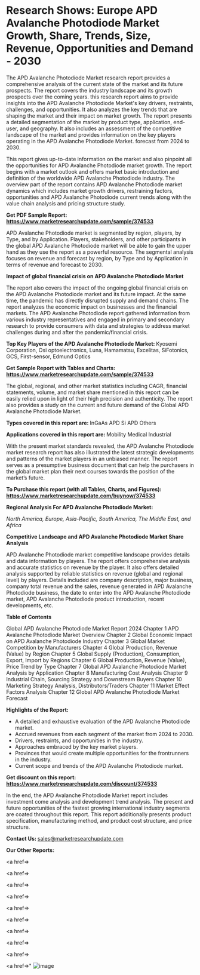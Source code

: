 # Research Shows: Europe APD Avalanche Photodiode Market Growth, Share, Trends, Size, Revenue, Opportunities and Demand - 2030

The APD Avalanche Photodiode Market research report provides a comprehensive analysis of the current state of the market and its future prospects. The report covers the industry landscape and its growth prospects over the coming years. this research report aims to provide insights into the APD Avalanche Photodiode Market's key drivers, restraints, challenges, and opportunities. It also analyzes the key trends that are shaping the market and their impact on market growth. The report presents a detailed segmentation of the market by product type, application, end-user, and geography. It also includes an assessment of the competitive landscape of the market and provides information on the key players operating in the APD Avalanche Photodiode Market. forecast from 2024 to 2030.

This report gives up-to-date information on the market and also pinpoint all the opportunities for APD Avalanche Photodiode market growth. The report begins with a market outlook and offers market basic introduction and definition of the worldwide APD Avalanche Photodiode industry. The overview part of the report contains APD Avalanche Photodiode market dynamics which includes market growth drivers, restraining factors, opportunities and APD Avalanche Photodiode current trends along with the value chain analysis and pricing structure study.

<strong><b>Get PDF Sample Report: <a href=https://www.marketresearchupdate.com/sample/374533>https://www.marketresearchupdate.com/sample/374533</a></b></strong>

APD Avalanche Photodiode market is segmented by region, players, by Type, and by Application. Players, stakeholders, and other participants in the global APD Avalanche Photodiode market will be able to gain the upper hand as they use the report as a powerful resource. The segmental analysis focuses on revenue and forecast by region, by Type and by Application in terms of revenue and forecast to 2030.

<strong><b>Impact of global financial crisis on APD Avalanche Photodiode Market</b></strong>

The report also covers the impact of the ongoing global financial crisis on the APD Avalanche Photodiode market and its future impact. At the same time, the pandemic has directly disrupted supply and demand chains. The report analyzes the economic impact on businesses and the financial markets. The APD Avalanche Photodiode report gathered information from various industry representatives and engaged in primary and secondary research to provide consumers with data and strategies to address market challenges during and after the pandemic/financial crisis.

<strong><b>Top Key Players of the APD Avalanche Photodiode Market:
</b></strong>Kyosemi Corporation, Osi optoelectronics, Luna, Hamamatsu, Excelitas, SiFotonics, GCS, First-sensor, Edmund Optics<strong><b>
</b></strong>

<strong><b>Get Sample Report with Tables and Charts: <a href=https://www.marketresearchupdate.com/sample/374533>https://www.marketresearchupdate.com/sample/374533</a></b></strong>

The global, regional, and other market statistics including CAGR, financial statements, volume, and market share mentioned in this report can be easily relied upon in light of their high precision and authenticity. The report also provides a study on the current and future demand of the Global APD Avalanche Photodiode Market.

<strong><b>Types covered in this report are:
</b></strong>InGaAs APD
Si APD
Others<strong><b>
</b></strong>

<strong><b>Applications covered in this report are:
</b></strong>Mobility
Medical
Industrial<strong><b>
</b></strong>

With the present market standards revealed, the APD Avalanche Photodiode market research report has also illustrated the latest strategic developments and patterns of the market players in an unbiased manner. The report serves as a presumptive business document that can help the purchasers in the global market plan their next courses towards the position of the market’s future.

<strong><b>To Purchase this report (with all Tables, Charts, and Figures): <a href=https://www.marketresearchupdate.com/buynow/374533>https://www.marketresearchupdate.com/buynow/374533</a></b></strong>

<strong><b>Regional Analysis For APD Avalanche Photodiode Market:</b></strong>

<em><i>North America, Europe, Asia-Pacific, South America, The Middle East, and Africa</i></em>

<strong><b>Competitive Landscape and APD Avalanche Photodiode Market Share Analysis</b></strong>

APD Avalanche Photodiode market competitive landscape provides details and data information by players. The report offers comprehensive analysis and accurate statistics on revenue by the player. It also offers detailed analysis supported by reliable statistics on revenue (global and regional level) by players. Details included are company description, major business, company total revenue and the sales, revenue generated in APD Avalanche Photodiode business, the date to enter into the APD Avalanche Photodiode market, APD Avalanche Photodiode product introduction, recent developments, etc.

<strong><b>Table of Contents</b></strong>

Global APD Avalanche Photodiode Market Report 2024
Chapter 1 APD Avalanche Photodiode Market Overview
Chapter 2 Global Economic Impact on APD Avalanche Photodiode Industry
Chapter 3 Global Market Competition by Manufacturers
Chapter 4 Global Production, Revenue (Value) by Region
Chapter 5 Global Supply (Production), Consumption, Export, Import by Regions
Chapter 6 Global Production, Revenue (Value), Price Trend by Type
Chapter 7 Global APD Avalanche Photodiode Market Analysis by Application
Chapter 8 Manufacturing Cost Analysis
Chapter 9 Industrial Chain, Sourcing Strategy and Downstream Buyers
Chapter 10 Marketing Strategy Analysis, Distributors/Traders
Chapter 11 Market Effect Factors Analysis
Chapter 12 Global APD Avalanche Photodiode Market Forecast

<strong><b>Highlights of the Report:</b></strong>

- A detailed and exhaustive evaluation of the APD Avalanche Photodiode market.
- Accrued revenues from each segment of the market from 2024 to 2030.
- Drivers, restraints, and opportunities in the industry.
- Approaches embraced by the key market players.
- Provinces that would create multiple opportunities for the frontrunners in the industry.
- Current scope and trends of the APD Avalanche Photodiode market.

<strong><b>Get discount on this report: <a href=https://www.marketresearchupdate.com/discount/374533>https://www.marketresearchupdate.com/discount/374533</a></b></strong>

In the end, the APD Avalanche Photodiode Market report includes investment come analysis and development trend analysis. The present and future opportunities of the fastest growing international industry segments are coated throughout this report. This report additionally presents product specification, manufacturing method, and product cost structure, and price structure.

<strong><b>Contact Us:
</b></strong>sales@marketresearchupdate.com

<strong>Our Other Reports:</strong>

<a href=></a>

<a href=></a>

<a href=></a>

<a href=></a>

<a href=></a>

<a href=></a>

<a href=></a>

<a href=></a>

<a href=></a>

<a href=></a>"
![image](https://github.com/Gayatrikarjule/Market-Analysis-360/assets/97346546/1773c310-f29f-4394-9e4c-81f21734ba85)
